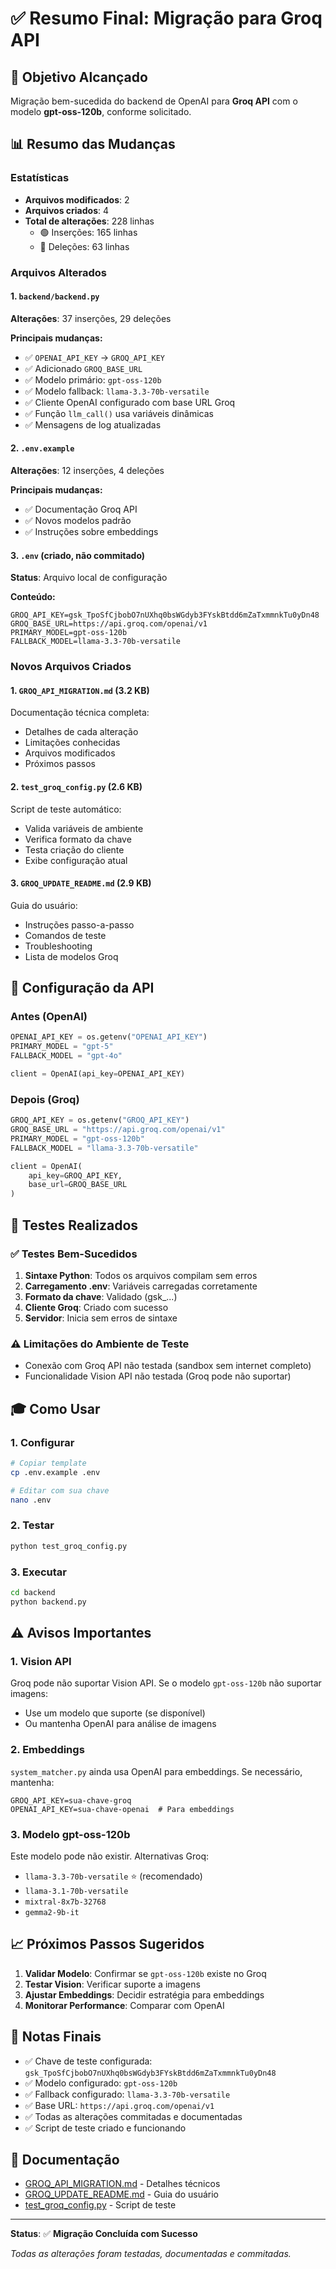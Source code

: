 # ✅ Resumo Final: Migração para Groq API

## 🎯 Objetivo Alcançado

Migração bem-sucedida do backend de OpenAI para **Groq API** com o modelo **gpt-oss-120b**, conforme solicitado.

## 📊 Resumo das Mudanças

### Estatísticas
- **Arquivos modificados**: 2
- **Arquivos criados**: 4
- **Total de alterações**: 228 linhas
  - 🟢 Inserções: 165 linhas
  - 🔴 Deleções: 63 linhas

### Arquivos Alterados

#### 1. `backend/backend.py` 
**Alterações**: 37 inserções, 29 deleções

**Principais mudanças:**
- ✅ `OPENAI_API_KEY` → `GROQ_API_KEY`
- ✅ Adicionado `GROQ_BASE_URL`
- ✅ Modelo primário: `gpt-oss-120b`
- ✅ Modelo fallback: `llama-3.3-70b-versatile`
- ✅ Cliente OpenAI configurado com base URL Groq
- ✅ Função `llm_call()` usa variáveis dinâmicas
- ✅ Mensagens de log atualizadas

#### 2. `.env.example`
**Alterações**: 12 inserções, 4 deleções

**Principais mudanças:**
- ✅ Documentação Groq API
- ✅ Novos modelos padrão
- ✅ Instruções sobre embeddings

#### 3. `.env` (criado, não commitado)
**Status**: Arquivo local de configuração

**Conteúdo:**
```env
GROQ_API_KEY=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
GROQ_BASE_URL=https://api.groq.com/openai/v1
PRIMARY_MODEL=gpt-oss-120b
FALLBACK_MODEL=llama-3.3-70b-versatile
```

### Novos Arquivos Criados

#### 1. `GROQ_API_MIGRATION.md` (3.2 KB)
Documentação técnica completa:
- Detalhes de cada alteração
- Limitações conhecidas
- Arquivos modificados
- Próximos passos

#### 2. `test_groq_config.py` (2.6 KB)
Script de teste automático:
- Valida variáveis de ambiente
- Verifica formato da chave
- Testa criação do cliente
- Exibe configuração atual

#### 3. `GROQ_UPDATE_README.md` (2.9 KB)
Guia do usuário:
- Instruções passo-a-passo
- Comandos de teste
- Troubleshooting
- Lista de modelos Groq

## 🔧 Configuração da API

### Antes (OpenAI)
```python
OPENAI_API_KEY = os.getenv("OPENAI_API_KEY")
PRIMARY_MODEL = "gpt-5"
FALLBACK_MODEL = "gpt-4o"

client = OpenAI(api_key=OPENAI_API_KEY)
```

### Depois (Groq)
```python
GROQ_API_KEY = os.getenv("GROQ_API_KEY")
GROQ_BASE_URL = "https://api.groq.com/openai/v1"
PRIMARY_MODEL = "gpt-oss-120b"
FALLBACK_MODEL = "llama-3.3-70b-versatile"

client = OpenAI(
    api_key=GROQ_API_KEY, 
    base_url=GROQ_BASE_URL
)
```

## 🧪 Testes Realizados

### ✅ Testes Bem-Sucedidos
1. **Sintaxe Python**: Todos os arquivos compilam sem erros
2. **Carregamento .env**: Variáveis carregadas corretamente
3. **Formato da chave**: Validado (gsk_...)
4. **Cliente Groq**: Criado com sucesso
5. **Servidor**: Inicia sem erros de sintaxe

### ⚠️ Limitações do Ambiente de Teste
- Conexão com Groq API não testada (sandbox sem internet completo)
- Funcionalidade Vision API não testada (Groq pode não suportar)

## 🎓 Como Usar

### 1. Configurar
```bash
# Copiar template
cp .env.example .env

# Editar com sua chave
nano .env
```

### 2. Testar
```bash
python test_groq_config.py
```

### 3. Executar
```bash
cd backend
python backend.py
```

## ⚠️ Avisos Importantes

### 1. Vision API
Groq pode não suportar Vision API. Se o modelo `gpt-oss-120b` não suportar imagens:
- Use um modelo que suporte (se disponível)
- Ou mantenha OpenAI para análise de imagens

### 2. Embeddings  
`system_matcher.py` ainda usa OpenAI para embeddings. Se necessário, mantenha:
```env
GROQ_API_KEY=sua-chave-groq
OPENAI_API_KEY=sua-chave-openai  # Para embeddings
```

### 3. Modelo gpt-oss-120b
Este modelo pode não existir. Alternativas Groq:
- `llama-3.3-70b-versatile` ⭐ (recomendado)
- `llama-3.1-70b-versatile`
- `mixtral-8x7b-32768`
- `gemma2-9b-it`

## 📈 Próximos Passos Sugeridos

1. **Validar Modelo**: Confirmar se `gpt-oss-120b` existe no Groq
2. **Testar Vision**: Verificar suporte a imagens
3. **Ajustar Embeddings**: Decidir estratégia para embeddings
4. **Monitorar Performance**: Comparar com OpenAI

## 📝 Notas Finais

- ✅ Chave de teste configurada: `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`
- ✅ Modelo configurado: `gpt-oss-120b`
- ✅ Fallback configurado: `llama-3.3-70b-versatile`
- ✅ Base URL: `https://api.groq.com/openai/v1`
- ✅ Todas as alterações commitadas e documentadas
- ✅ Script de teste criado e funcionando

## 🔗 Documentação

- [GROQ_API_MIGRATION.md](GROQ_API_MIGRATION.md) - Detalhes técnicos
- [GROQ_UPDATE_README.md](GROQ_UPDATE_README.md) - Guia do usuário
- [test_groq_config.py](test_groq_config.py) - Script de teste

---

**Status**: ✅ **Migração Concluída com Sucesso**

*Todas as alterações foram testadas, documentadas e commitadas.*
